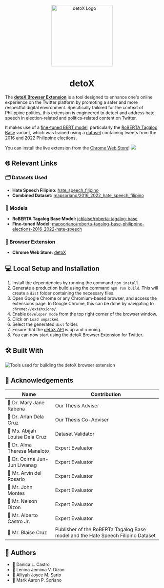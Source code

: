 <div align="center">
  <img width="200" alt="detoX Logo" src="https://github.com/alliyah95/detoX/assets/74038500/cbad609a-f536-4831-919e-e6d143ed3c58">

# detoX

</div>

The [**detoX Browser Extension**](https://chrome.google.com/webstore/detail/detox/efibkphbodijlgbhflloachnigfmgfdi) is a tool designed to enhance one's online experience on the Twitter platform by promoting a safer and more respectful digital environment. Specifically tailored for the context of Philippine politics, this extension is engineered to detect and address hate speech in election-related and politics-related content on Twitter.

It makes use of a [fine-tuned BERT model](https://huggingface.co/mapsoriano/roberta-tagalog-base-philippine-elections-2016-2022-hate-speech), particularly the [RoBERTA Tagalog Base](https://huggingface.co/jcblaise/roberta-tagalog-base) variant, which was trained using a [dataset](https://huggingface.co/datasets/mapsoriano/2016_2022_hate_speech_filipino) containing tweets from the 2016 and 2022 Philippine elections.

You can install the live extension from the [Chrome Web Store](https://chrome.google.com/webstore/detail/detox/efibkphbodijlgbhflloachnigfmgfdi)!
![](assets/detoX-Preview.gif)

## 🌐 Relevant Links

### 🗂️ Datasets Used

-   **Hate Speech Filipino:** [hate_speech_filipino](https://huggingface.co/datasets/hate_speech_filipino)
-   **Combined Dataset:** [mapsoriano/2016_2022_hate_speech_filipino](https://huggingface.co/datasets/mapsoriano/2016_2022_hate_speech_filipino)

### 🤖 Models

-   **RoBERTA Tagalog Base Model:** [jcblaise/roberta-tagalog-base](https://huggingface.co/jcblaise/roberta-tagalog-base)
-   **Fine-tuned Model:** [mapsoriano/roberta-tagalog-base-philippine-elections-2016-2022-hate-speech](https://huggingface.co/mapsoriano/roberta-tagalog-base-philippine-elections-2016-2022-hate-speech)

### 🧰 Browser Extension

-   **Chrome Web Store:** [detoX](https://chrome.google.com/webstore/detail/detox/efibkphbodijlgbhflloachnigfmgfdi)

## 💻 Local Setup and Installation

1. Install the dependencies by running the command `npm install`.
2. Generate a production build using the command `npm run build`. This will create a `dist` folder containing the necessary files.
3. Open Google Chrome or any Chromium-based browser, and access the extensions page. In Google Chrome, this can be done by navigating to `chrome://extensions/`.
4. Enable `Developer mode` from the top right corner of the browser window.
5. Click on `Load unpacked`.
6. Select the generated `dist` folder.
7. Ensure that the [detoX API](https://github.com/alliyah95/detoX-api) is up and running.
8. You can now start using the detoX Browser Extension for Twitter.

## 🛠️ Built With

<img src="https://skillicons.dev/icons?i=ts,react,webpack" alt="Tools used for building the detoX browser extension">

## 💙 Acknowledgements

| Name                           | Contribution                                                                     |
| ------------------------------ | -------------------------------------------------------------------------------- |
| 🌟 Dr. Mary Jane Rabena        | Our Thesis Adviser                                                               |
| 🌟 Dr. Arlan Dela Cruz         | Our Thesis Co-Adviser                                                            |
| 🌟 Ms. Abijah Louise Dela Cruz | Dataset Validator                                                                |
| 🌟 Dr. Alma Theresa Manaloto   | Expert Evaluator                                                                 |
| 🌟 Dr. Ocirne Jun-Jun Liwanag  | Expert Evaluator                                                                 |
| 🌟 Mr. Arvin del Rosario       | Expert Evaluator                                                                 |
| 🌟 Mr. John Montes             | Expert Evaluator                                                                 |
| 🌟 Mr. Nelson Dizon            | Expert Evaluator                                                                 |
| 🌟 Mr. Alberto Castro Jr.      | Expert Evaluator                                                                 |
| 🌟 Mr. Blaise Cruz             | Publisher of the RoBERTa Tagalog Base model and the Hate Speech Filipino Dataset |

## 🧠 Authors

-   👧 Danica L. Castro
-   👧 Lenina Jemima V. Dizon
-   👧 Alliyah Joyce M. Sarip
-   👦 Mark Aaron P. Soriano
